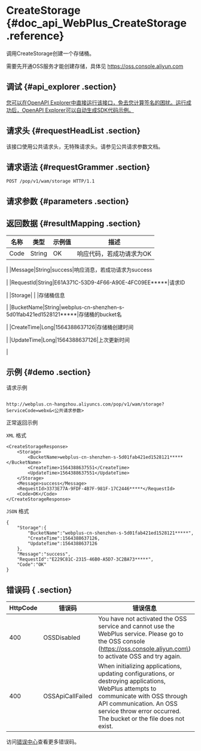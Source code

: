 # CreateStorage {#doc_api_WebPlus_CreateStorage .reference}

调用CreateStorage创建一个存储桶。

需要先开通OSS服务才能创建存储，具体见 https://oss.console.aliyun.com

## 调试 {#api_explorer .section}

[您可以在OpenAPI Explorer中直接运行该接口，免去您计算签名的困扰。运行成功后，OpenAPI Explorer可以自动生成SDK代码示例。](https://api.aliyun.com/#product=WebPlus&api=CreateStorage&type=ROA&version=2019-03-20)

## 请求头 {#requestHeadList .section}

该接口使用公共请求头，无特殊请求头。请参见公共请求参数文档。

## 请求语法 {#requestGrammer .section}

```
POST /pop/v1/wam/storage HTTP/1.1
```

## 请求参数 {#parameters .section}

## 返回数据 {#resultMapping .section}

|名称|类型|示例值|描述|
|--|--|---|--|
|Code|String|OK|响应代码，若成功请求为OK

 |
|Message|String|success|响应消息，若成功请求为success

 |
|RequestId|String|E61A371C-53D9-4F66-A90E-4FC09EE\*\*\*\*\*|请求ID

 |
|Storage| | |存储桶信息

 |
|BucketName|String|webplus-cn-shenzhen-s-5d01fab421ed1528121\*\*\*\*\*|存储桶的bucket名

 |
|CreateTime|Long|1564388637126|存储桶创建时间

 |
|UpdateTime|Long|1564388637126|上次更新时间

 |

## 示例 {#demo .section}

请求示例

``` {#request_demo}

http://webplus.cn-hangzhou.aliyuncs.com/pop/v1/wam/storage?ServiceCode=webx&<公共请求参数>

```

正常返回示例

`XML` 格式

``` {#xml_return_success_demo}
<CreateStorageResponse>
    <Storage>
        <BucketName>webplus-cn-shenzhen-s-5d01fab421ed1528121*****</BucketName>
        <CreateTime>1564388637551</CreateTime>
        <UpdateTime>1564388637551</UpdateTime>
    </Storage>
    <Message>success</Message>
    <RequestId>3373E77A-9FDF-4B7F-981F-17C2446*****</RequestId>
    <Code>OK</Code>
</CreateStorageResponse>
```

`JSON` 格式

``` {#json_return_success_demo}
{
	"Storage":{
		"BucketName":"webplus-cn-shenzhen-s-5d01fab421ed1528121*****",
		"CreateTime":1564388637126,
		"UpdateTime":1564388637126
	},
	"Message":"success",
	"RequestId":"E229C81C-2315-46B0-A5D7-3C2BA73*****",
	"Code":"OK"
}
```

## 错误码 { .section}

|HttpCode|错误码|错误信息|描述|
|--------|---|----|--|
|400|OSSDisabled|You have not activated the OSS service and cannot use the WebPlus service. Please go to the OSS console \(https://oss.console.aliyun.com\) to activate OSS and try again.|您没有开通 OSS 服务，不能使用 WebPlus 服务，请前往 OSS 控制台\(https://oss.console.aliyun.com\) 开通后重试。|
|400|OSSApiCallFailed|When initializing applications, updating configurations, or destroying applications, WebPlus attempts to communicate with OSS through API communication. An OSS service throw error occurred. The bucket or the file does not exist.|在初始化应用、更新配置、以及销毁应用时，WebPlus 尝试与 OSS 进行 API 通信出现 OSS 服务抛出的异常，如 bucket 不存在、文件不存在等。|

访问[错误中心](https://error-center.aliyun.com/status/product/WebPlus)查看更多错误码。

